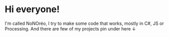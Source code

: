 # Hi everyone!

I'm called NoNOréo, I try to make some code that works, mostly in C#, JS or Processing.
And there are few of my projects pin under here ↓
